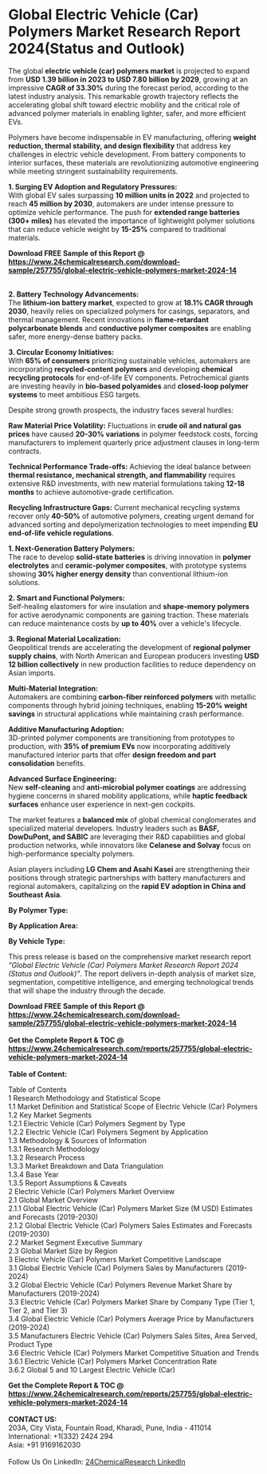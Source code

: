 <h1>Global Electric Vehicle (Car) Polymers Market Research Report 2024(Status and Outlook)</h1><p>The global <strong>electric vehicle (car) polymers market</strong> is projected to expand from <strong>USD 1.39 billion in 2023 to USD 7.80 billion by 2029</strong>, growing at an impressive <strong>CAGR of 33.30%</strong> during the forecast period, according to the latest industry analysis. This remarkable growth trajectory reflects the accelerating global shift toward electric mobility and the critical role of advanced polymer materials in enabling lighter, safer, and more efficient EVs.</p><p>Polymers have become indispensable in EV manufacturing, offering <strong>weight reduction, thermal stability, and design flexibility</strong> that address key challenges in electric vehicle development. From battery components to interior surfaces, these materials are revolutionizing automotive engineering while meeting stringent sustainability requirements.</p><p><strong>1. Surging EV Adoption and Regulatory Pressures:</strong><br>
With global EV sales surpassing <strong>10 million units in 2022</strong> and projected to reach <strong>45 million by 2030</strong>, automakers are under intense pressure to optimize vehicle performance. The push for <strong>extended range batteries (300+ miles)</strong> has elevated the importance of lightweight polymer solutions that can reduce vehicle weight by <strong>15-25%</strong> compared to traditional materials.</p><div><b>Download FREE Sample of this Report @ 
            <a href="https://www.24chemicalresearch.com/download-sample/257755/global-electric-vehicle-polymers-market-2024-14">
            https://www.24chemicalresearch.com/download-sample/257755/global-electric-vehicle-polymers-market-2024-14</a></b></div><br><p><strong>2. Battery Technology Advancements:</strong><br>
The <strong>lithium-ion battery market</strong>, expected to grow at <strong>18.1% CAGR through 2030</strong>, heavily relies on specialized polymers for casings, separators, and thermal management. Recent innovations in <strong>flame-retardant polycarbonate blends</strong> and <strong>conductive polymer composites</strong> are enabling safer, more energy-dense battery packs.</p><p><strong>3. Circular Economy Initiatives:</strong><br>
With <strong>65% of consumers</strong> prioritizing sustainable vehicles, automakers are incorporating <strong>recycled-content polymers</strong> and developing <strong>chemical recycling protocols</strong> for end-of-life EV components. Petrochemical giants are investing heavily in <strong>bio-based polyamides</strong> and <strong>closed-loop polymer systems</strong> to meet ambitious ESG targets.</p><p>Despite strong growth prospects, the industry faces several hurdles:</p><p><strong>Raw Material Price Volatility:</strong> Fluctuations in <strong>crude oil and natural gas prices</strong> have caused <strong>20-30% variations</strong> in polymer feedstock costs, forcing manufacturers to implement quarterly price adjustment clauses in long-term contracts.</p><p><strong>Technical Performance Trade-offs:</strong> Achieving the ideal balance between <strong>thermal resistance, mechanical strength, and flammability</strong> requires extensive R&amp;D investments, with new material formulations taking <strong>12-18 months</strong> to achieve automotive-grade certification.</p><p><strong>Recycling Infrastructure Gaps:</strong> Current mechanical recycling systems recover only <strong>40-50%</strong> of automotive polymers, creating urgent demand for advanced sorting and depolymerization technologies to meet impending <strong>EU end-of-life vehicle regulations</strong>.</p><p><strong>1. Next-Generation Battery Polymers:</strong><br>
The race to develop <strong>solid-state batteries</strong> is driving innovation in <strong>polymer electrolytes</strong> and <strong>ceramic-polymer composites</strong>, with prototype systems showing <strong>30% higher energy density</strong> than conventional lithium-ion solutions.</p><p><strong>2. Smart and Functional Polymers:</strong><br>
Self-healing elastomers for wire insulation and <strong>shape-memory polymers</strong> for active aerodynamic components are gaining traction. These materials can reduce maintenance costs by <strong>up to 40%</strong> over a vehicle's lifecycle.</p><p><strong>3. Regional Material Localization:</strong><br>
Geopolitical trends are accelerating the development of <strong>regional polymer supply chains</strong>, with North American and European producers investing <strong>USD 12 billion collectively</strong> in new production facilities to reduce dependency on Asian imports.</p><p><strong>Multi-Material Integration:</strong><br>
	Automakers are combining <strong>carbon-fiber reinforced polymers</strong> with metallic components through hybrid joining techniques, enabling <strong>15-20% weight savings</strong> in structural applications while maintaining crash performance.</p><p><strong>Additive Manufacturing Adoption:</strong><br>
	3D-printed polymer components are transitioning from prototypes to production, with <strong>35% of premium EVs</strong> now incorporating additively manufactured interior parts that offer <strong>design freedom and part consolidation</strong> benefits.</p><p><strong>Advanced Surface Engineering:</strong><br>
	New <strong>self-cleaning</strong> and <strong>anti-microbial polymer coatings</strong> are addressing hygiene concerns in shared mobility applications, while <strong>haptic feedback surfaces</strong> enhance user experience in next-gen cockpits.</p><p>The market features a <strong>balanced mix</strong> of global chemical conglomerates and specialized material developers. Industry leaders such as <strong>BASF, DowDuPont, and SABIC</strong> are leveraging their R&amp;D capabilities and global production networks, while innovators like <strong>Celanese and Solvay</strong> focus on high-performance specialty polymers.</p><p>Asian players including <strong>LG Chem and Asahi Kasei</strong> are strengthening their positions through strategic partnerships with battery manufacturers and regional automakers, capitalizing on the <strong>rapid EV adoption in China and Southeast Asia</strong>.</p><p><strong>By Polymer Type:</strong></p><p><strong>By Application Area:</strong></p><p><strong>By Vehicle Type:</strong></p><p>This press release is based on the comprehensive market research report <em>"Global Electric Vehicle (Car) Polymers Market Research Report 2024 (Status and Outlook)"</em>. The report delivers in-depth analysis of market size, segmentation, competitive intelligence, and emerging technological trends that will shape the industry through the decade.</p><div><b>Download FREE Sample of this Report @ 
            <a href="https://www.24chemicalresearch.com/download-sample/257755/global-electric-vehicle-polymers-market-2024-14">
            https://www.24chemicalresearch.com/download-sample/257755/global-electric-vehicle-polymers-market-2024-14</a></b></div><br><div><b>Get the Complete Report & TOC @ 
            <a href="https://www.24chemicalresearch.com/reports/257755/global-electric-vehicle-polymers-market-2024-14">
            https://www.24chemicalresearch.com/reports/257755/global-electric-vehicle-polymers-market-2024-14</a></b></div><br>
            <b>Table of Content:</b><p>Table of Contents<br />
1 Research Methodology and Statistical Scope<br />
1.1 Market Definition and Statistical Scope of Electric Vehicle (Car) Polymers<br />
1.2 Key Market Segments<br />
1.2.1 Electric Vehicle (Car) Polymers Segment by Type<br />
1.2.2 Electric Vehicle (Car) Polymers Segment by Application<br />
1.3 Methodology & Sources of Information<br />
1.3.1 Research Methodology<br />
1.3.2 Research Process<br />
1.3.3 Market Breakdown and Data Triangulation<br />
1.3.4 Base Year<br />
1.3.5 Report Assumptions & Caveats<br />
2 Electric Vehicle (Car) Polymers Market Overview<br />
2.1 Global Market Overview<br />
2.1.1 Global Electric Vehicle (Car) Polymers Market Size (M USD) Estimates and Forecasts (2019-2030)<br />
2.1.2 Global Electric Vehicle (Car) Polymers Sales Estimates and Forecasts (2019-2030)<br />
2.2 Market Segment Executive Summary<br />
2.3 Global Market Size by Region<br />
3 Electric Vehicle (Car) Polymers Market Competitive Landscape<br />
3.1 Global Electric Vehicle (Car) Polymers Sales by Manufacturers (2019-2024)<br />
3.2 Global Electric Vehicle (Car) Polymers Revenue Market Share by Manufacturers (2019-2024)<br />
3.3 Electric Vehicle (Car) Polymers Market Share by Company Type (Tier 1, Tier 2, and Tier 3)<br />
3.4 Global Electric Vehicle (Car) Polymers Average Price by Manufacturers (2019-2024)<br />
3.5 Manufacturers Electric Vehicle (Car) Polymers Sales Sites, Area Served, Product Type<br />
3.6 Electric Vehicle (Car) Polymers Market Competitive Situation and Trends<br />
3.6.1 Electric Vehicle (Car) Polymers Market Concentration Rate<br />
3.6.2 Global 5 and 10 Largest Electric Vehicle (Car) </p><div><b>Get the Complete Report & TOC @ 
            <a href="https://www.24chemicalresearch.com/reports/257755/global-electric-vehicle-polymers-market-2024-14">
            https://www.24chemicalresearch.com/reports/257755/global-electric-vehicle-polymers-market-2024-14</a></b></div><br><b>CONTACT US:</b><br>
            203A, City Vista, Fountain Road, Kharadi, Pune, India - 411014<br>
            International: +1(332) 2424 294<br>
            Asia: +91 9169162030 <br><br>
            Follow Us On LinkedIn: <a href="https://www.linkedin.com/company/24chemicalresearch/">24ChemicalResearch LinkedIn</a>